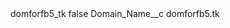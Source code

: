 <?xml version="1.0" encoding="UTF-8"?>
<CustomMetadata xmlns="http://soap.sforce.com/2006/04/metadata" xmlns:xsi="http://www.w3.org/2001/XMLSchema-instance" xmlns:xsd="http://www.w3.org/2001/XMLSchema">
    <label>domforfb5_tk</label>
    <protected>false</protected>
    <values>
        <field>Domain_Name__c</field>
        <value xsi:type="xsd:string">domforfb5.tk</value>
    </values>
</CustomMetadata>
